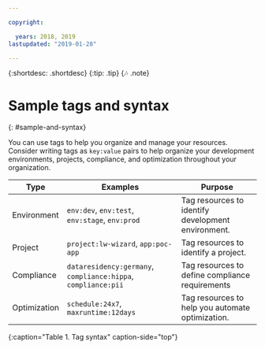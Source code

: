 ```yaml
---

copyright:

  years: 2018, 2019
lastupdated: "2019-01-28"

---
```


{:shortdesc: .shortdesc}
{:tip: .tip}
{:notes: .note}


# Sample tags and syntax
{: #sample-and-syntax}

You can use tags to help you organize and manage your resources. Consider writing tags as `key:value` pairs to help organize your development environments, projects, compliance, and optimization throughout your organization.

| Type | Examples | Purpose |
|------|----------|---------|
| Environment | `env:dev`, `env:test`, `env:stage`, `env:prod` | Tag resources to identify development environment.|
| Project | `project:lw-wizard`, `app:poc-app` | Tag resources to identify a project. |
| Compliance | `dataresidency:germany`, `compliance:hippa`, `compliance:pii` | Tag resources to define compliance requirements |
| Optimization | `schedule:24x7`, `maxruntime:12days` | Tag resources to help you automate optimization. |
{:caption="Table 1. Tag syntax" caption-side="top"}
